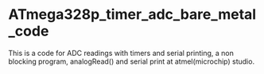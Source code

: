 # ATmega328p_timer_adc_bare_metal_code
This is a code for ADC readings with timers and serial printing, a non blocking program, analogRead() and serial print at atmel(microchip) studio.
